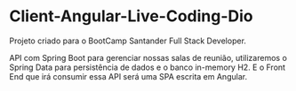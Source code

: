 # Client-Angular-Live-Coding-Dio
Projeto criado para o BootCamp Santander Full Stack Developer.

API com Spring Boot para gerenciar nossas salas de reunião, utilizaremos o Spring Data para persistência de dados e o banco in-memory H2.
E o Front End que irá consumir essa API será uma SPA escrita em Angular.
